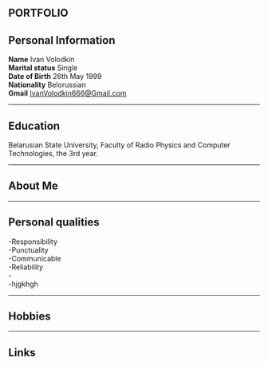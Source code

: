 ## **PORTFOLIO**
## Personal Information
**Name**                   Ivan Volodkin<br>
**Marital status**                        Single<br>
**Date of Birth**                        26th May 1999<br>
**Nationality**				  Belorussian<br>
**Gmail**                       IvanVolodkin666@Gmail.com

***

## Education
Belarusian State University, Faculty of Radio Physics and Computer Technologies, the 3rd year.



***

## About Me

***



## Personal qualities

-Responsibility<br>
-Punctuality<br>
-Communicable<br>
-Reliability<br>
-<br>
-hjgkhgh<br>

***


## Hobbies

***

## Links



